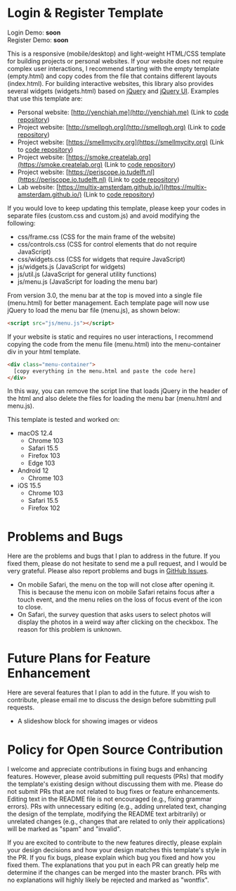 # Login & Register Template

Login Demo: <b>soon</b> <br>
Register Demo: <b>soon</b>

This is a responsive (mobile/desktop) and light-weight HTML/CSS template for building projects or personal websites. If your website does not require complex user interactions, I recommend starting with the empty template (empty.html) and copy codes from the file that contains different layouts (index.html). For building interactive websites, this library also provides several widgets (widgets.html) based on [jQuery](https://jquery.com/) and [jQuery UI](https://jqueryui.com/). Examples that use this template are:
- Personal website: [http://yenchiah.me](http://yenchiah.me) (Link to [code repository](https://github.com/yenchiah/yenchiah.github.io))
- Project website: [http://smellpgh.org](http://smellpgh.org) (Link to [code repository](https://github.com/CMU-CREATE-Lab/smell-pittsburgh-website))
- Project website: [https://smellmycity.org](https://smellmycity.org) (Link to [code repository](https://github.com/CMU-CREATE-Lab/smell-my-city-website))
- Project website: [https://smoke.createlab.org](https://smoke.createlab.org) (Link to [code repository](https://github.com/CMU-CREATE-Lab/video-labeling-tool))
- Project website: [https://periscope.io.tudelft.nl](https://periscope.io.tudelft.nl) (Link to [code repository](https://github.com/TUD-KInD/COCTEAU-TUD))
- Lab website: [https://multix-amsterdam.github.io/](https://multix-amsterdam.github.io/) (Link to [code repository](https://github.com/MultiX-Amsterdam/multix-amsterdam.github.io))

If you would love to keep updating this template, please keep your codes in separate files (custom.css and custom.js) and avoid modifying the following:
- css/frame.css (CSS for the main frame of the website)
- css/controls.css (CSS for control elements that do not require JavaScript)
- css/widgets.css (CSS for widgets that require JavaScript)
- js/widgets.js (JavaScript for widgets)
- js/util.js (JavaScript for general utility functions)
- js/menu.js (JavaScript for loading the menu bar)

From version 3.0, the menu bar at the top is moved into a single file (menu.html) for better management. Each template page will now use jQuery to load the menu bar file (menu.js), as shown below:
```html
<script src="js/menu.js"></script>
```
If your website is static and requires no user interactions, I recommend copying the code from the menu file (menu.html) into the menu-container div in your html template.
```html
<div class="menu-container">
  [copy everything in the menu.html and paste the code here]
</div>
```
In this way, you can remove the script line that loads jQuery in the header of the html and also delete the files for loading the menu bar (menu.html and menu.js).

This template is tested and worked on:
- macOS 12.4
  - Chrome 103
  - Safari 15.5
  - Firefox 103
  - Edge 103
- Android 12
  - Chrome 103
- iOS 15.5
  - Chrome 103
  - Safari 15.5
  - Firefox 102

# Problems and Bugs
Here are the problems and bugs that I plan to address in the future. If you fixed them, please do not hesitate to send me a pull request, and I would be very grateful. Please also report problems and bugs in [GitHub Issues](https://github.com/yenchiah/project-website-template/issues).

- On mobile Safari, the menu on the top will not close after opening it. This is because the menu icon on mobile Safari retains focus after a touch event, and the menu relies on the loss of focus event of the icon to close.
- On Safari, the survey question that asks users to select photos will display the photos in a weird way after clicking on the checkbox. The reason for this problem is unknown.

# Future Plans for Feature Enhancement
Here are several features that I plan to add in the future. If you wish to contribute, please email me to discuss the design before submitting pull requests.

- A slideshow block for showing images or videos

# Policy for Open Source Contribution
I welcome and appreciate contributions in fixing bugs and enhancing features. However, please avoid submitting pull requests (PRs) that modify the template's existing design without discussing them with me. Please do not submit PRs that are not related to bug fixes or feature enhancements. Editing text in the README file is not encouraged (e.g., fixing grammar errors). PRs with unnecessary editing (e.g., adding unrelated text, changing the design of the template, modifying the README text arbitrarily) or unrelated changes (e.g., changes that are related to only their applications) will be marked as "spam" and "invalid".

If you are excited to contribute to the new features directly, please explain your design decisions and how your design matches this template's style in the PR. If you fix bugs, please explain which bug you fixed and how you fixed them. The explanations that you put in each PR can greatly help me determine if the changes can be merged into the master branch. PRs with no explanations will highly likely be rejected and marked as "wontfix".
